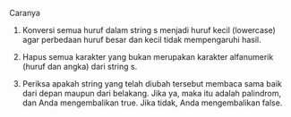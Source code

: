 Caranya
1. Konversi semua huruf dalam string s menjadi huruf kecil (lowercase) agar perbedaan huruf besar dan kecil tidak mempengaruhi hasil.

2. Hapus semua karakter yang bukan merupakan karakter alfanumerik (huruf dan angka) dari string s.

3. Periksa apakah string yang telah diubah tersebut membaca sama baik dari depan maupun dari belakang. Jika ya, maka itu adalah palindrom, dan Anda mengembalikan true. Jika tidak, Anda mengembalikan false.​
